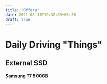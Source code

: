 ```yaml
---
title: "Offers"
date: 2021-08-10T19:32:39+05:30
draft: true
---
```


# Daily Driving "Things"

## External SSD

#### Samsung T7 500GB
